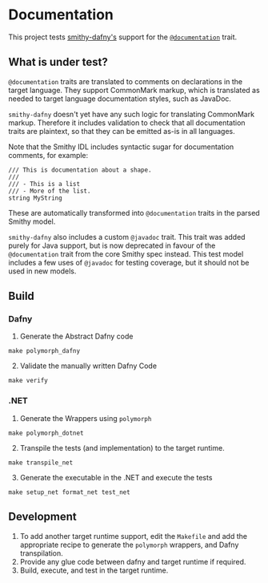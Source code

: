 # Documentation

This project tests [smithy-dafny's](../../codegen/smithy-dafny-codegen-cli) support
for the [`@documentation`](https://smithy.io/2.0/spec/documentation-traits.html#smithy-api-documentation-trait) trait.

## What is under test?

`@documentation` traits are translated to comments on declarations
in the target language.
They support CommonMark markup, which is translated as needed to
target language documentation styles, such as JavaDoc.

`smithy-dafny` doesn't yet have any such logic for translating CommonMark markup.
Therefore it includes validation to check that all documentation traits
are plaintext, so that they can be emitted as-is in all languages.

Note that the Smithy IDL includes syntactic sugar for documentation comments,
for example:

```smithy
/// This is documentation about a shape.
///
/// - This is a list
/// - More of the list.
string MyString
```

These are automatically transformed into `@documentation` traits in the parsed Smithy model.

`smithy-dafny` also includes a custom `@javadoc` trait.
This trait was added purely for Java support,
but is now deprecated in favour of the `@documentation` trait from the core Smithy spec instead.
This test model includes a few uses of `@javadoc` for testing coverage,
but it should not be used in new models.

## Build

### Dafny

1. Generate the Abstract Dafny code

```
make polymorph_dafny
```

2. Validate the manually written Dafny Code

```
make verify
```

### .NET

1. Generate the Wrappers using `polymorph`

```
make polymorph_dotnet
```

2. Transpile the tests (and implementation) to the target runtime.

```
make transpile_net
```

3. Generate the executable in the .NET and execute the tests

```
make setup_net format_net test_net
```

## Development

1. To add another target runtime support,
   edit the `Makefile` and add the appropriate recipe to
   generate the `polymorph` wrappers, and Dafny transpilation.
2. Provide any glue code between dafny and target runtime if required.
3. Build, execute, and test in the target runtime.
